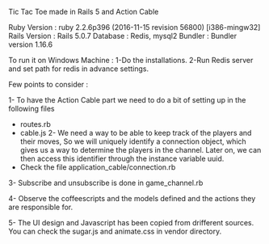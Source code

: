 Tic Tac Toe made in Rails 5 and Action Cable

Ruby Version : ruby 2.2.6p396 (2016-11-15 revision 56800) [i386-mingw32]
Rails Version : Rails 5.0.7
Database : Redis, mysql2
Bundler : Bundler version 1.16.6


To run it on Windows Machine :
1-Do the installations.
2-Run Redis server and set path for redis in advance settings.

Few points to consider :

1- To have the Action Cable part we need to do a bit of setting up in the following files
  - routes.rb
  - cable.js
2- We need a way to be able to keep track of the players and their moves, So we will uniquely identify a connection object, which gives us a way to determine the players in the channel. Later on, we can then access this identifier through the instance variable uuid.
  - Check the file application_cable/connection.rb

3- Subscribe and unsubscribe is done in game_channel.rb

4- Observe the coffeescripts and the models defined and the actions they are responsible for.

5- The UI design and Javascript has been copied from drifferent sources. You can check the sugar.js and animate.css in vendor directory.
